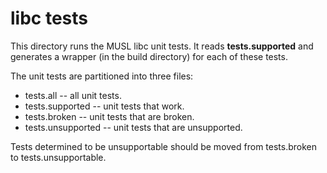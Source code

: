 libc tests
==========

This directory runs the MUSL libc unit tests. It reads **tests.supported** and 
generates a wrapper (in the build directory) for each of these tests.

The unit tests are partitioned into three files:

* tests.all -- all unit tests.
* tests.supported -- unit tests that work.
* tests.broken -- unit tests that are broken.
* tests.unsupported -- unit tests that are unsupported.

Tests determined to be unsupportable should be moved from tests.broken to
tests.unsupportable.
